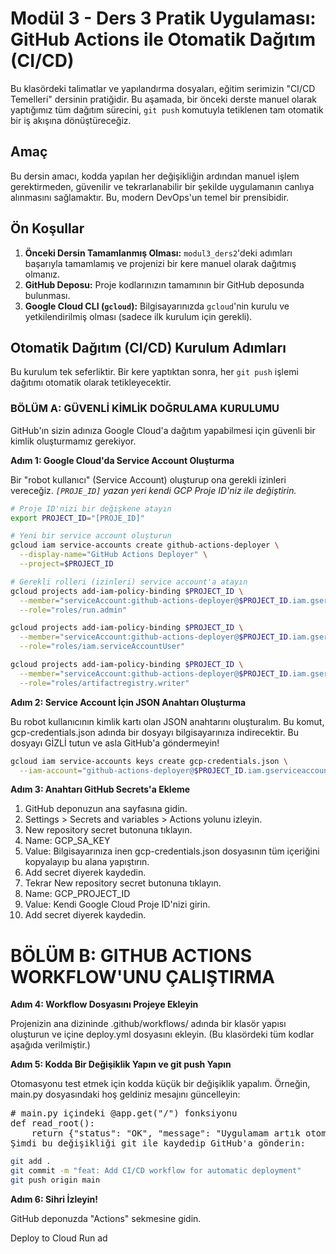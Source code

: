 # Modül 3 - Ders 3 Pratik Uygulaması: GitHub Actions ile Otomatik Dağıtım (CI/CD)

Bu klasördeki talimatlar ve yapılandırma dosyaları, eğitim serimizin "CI/CD Temelleri" dersinin pratiğidir. Bu aşamada, bir önceki derste manuel olarak yaptığımız tüm dağıtım sürecini, `git push` komutuyla tetiklenen tam otomatik bir iş akışına dönüştüreceğiz.

## Amaç

Bu dersin amacı, kodda yapılan her değişikliğin ardından manuel işlem gerektirmeden, güvenilir ve tekrarlanabilir bir şekilde uygulamanın canlıya alınmasını sağlamaktır. Bu, modern DevOps'un temel bir prensibidir.

## Ön Koşullar

1.  **Önceki Dersin Tamamlanmış Olması:** `modul3_ders2`'deki adımları başarıyla tamamlamış ve projenizi bir kere manuel olarak dağıtmış olmanız.
2.  **GitHub Deposu:** Proje kodlarınızın tamamının bir GitHub deposunda bulunması.
3.  **Google Cloud CLI (`gcloud`):** Bilgisayarınızda `gcloud`'nin kurulu ve yetkilendirilmiş olması (sadece ilk kurulum için gerekli).

## Otomatik Dağıtım (CI/CD) Kurulum Adımları

Bu kurulum tek seferliktir. Bir kere yaptıktan sonra, her `git push` işlemi dağıtımı otomatik olarak tetikleyecektir.

### BÖLÜM A: GÜVENLİ KİMLİK DOĞRULAMA KURULUMU

GitHub'ın sizin adınıza Google Cloud'a dağıtım yapabilmesi için güvenli bir kimlik oluşturmamız gerekiyor.

**Adım 1: Google Cloud'da Service Account Oluşturma**

Bir "robot kullanıcı" (Service Account) oluşturup ona gerekli izinleri vereceğiz.
*`[PROJE_ID]` yazan yeri kendi GCP Proje ID'niz ile değiştirin.*

```bash
# Proje ID'nizi bir değişkene atayın
export PROJECT_ID="[PROJE_ID]"

# Yeni bir service account oluşturun
gcloud iam service-accounts create github-actions-deployer \
  --display-name="GitHub Actions Deployer" \
  --project=$PROJECT_ID

# Gerekli rolleri (izinleri) service account'a atayın
gcloud projects add-iam-policy-binding $PROJECT_ID \
  --member="serviceAccount:github-actions-deployer@$PROJECT_ID.iam.gserviceaccount.com" \
  --role="roles/run.admin"

gcloud projects add-iam-policy-binding $PROJECT_ID \
  --member="serviceAccount:github-actions-deployer@$PROJECT_ID.iam.gserviceaccount.com" \
  --role="roles/iam.serviceAccountUser"

gcloud projects add-iam-policy-binding $PROJECT_ID \
  --member="serviceAccount:github-actions-deployer@$PROJECT_ID.iam.gserviceaccount.com" \
  --role="roles/artifactregistry.writer"

```

**Adım 2: Service Account İçin JSON Anahtarı Oluşturma**

Bu robot kullanıcının kimlik kartı olan JSON anahtarını oluşturalım. Bu komut, gcp-credentials.json adında bir dosyayı bilgisayarınıza indirecektir. Bu dosyayı GİZLİ tutun ve asla GitHub'a göndermeyin!

```bash
gcloud iam service-accounts keys create gcp-credentials.json \
  --iam-account="github-actions-deployer@$PROJECT_ID.iam.gserviceaccount.com"
```


**Adım 3: Anahtarı GitHub Secrets'a Ekleme**

<ol>
<li>GitHub deponuzun ana sayfasına gidin.
<li>Settings > Secrets and variables > Actions yolunu izleyin.
<li>New repository secret butonuna tıklayın.
<li>Name: GCP_SA_KEY
<li>Value: Bilgisayarınıza inen gcp-credentials.json dosyasının tüm içeriğini kopyalayıp bu alana yapıştırın.
<li>Add secret diyerek kaydedin.
<li>Tekrar New repository secret butonuna tıklayın.
<li>Name: GCP_PROJECT_ID
<li>Value: Kendi Google Cloud Proje ID'nizi girin.
<li>Add secret diyerek kaydedin.
</ol>

# BÖLÜM B: GITHUB ACTIONS WORKFLOW'UNU ÇALIŞTIRMA

**Adım 4: Workflow Dosyasını Projeye Ekleyin**

Projenizin ana dizininde .github/workflows/ adında bir klasör yapısı oluşturun ve içine deploy.yml dosyasını ekleyin. (Bu klasördeki tüm kodlar aşağıda verilmiştir.)

**Adım 5: Kodda Bir Değişiklik Yapın ve git push Yapın**

Otomasyonu test etmek için kodda küçük bir değişiklik yapalım. Örneğin, main.py dosyasındaki hoş geldiniz mesajını güncelleyin:

<pre lang="python">
# main.py içindeki @app.get("/") fonksiyonu
def read_root():
    return {"status": "OK", "message": "Uygulamam artık otomatik dağıtılıyor! Harika!"}
Şimdi bu değişikliği git ile kaydedip GitHub'a gönderin:
</pre>


```bash
git add .
git commit -m "feat: Add CI/CD workflow for automatic deployment"
git push origin main
```

**Adım 6: Sihri İzleyin!**

GitHub deponuzda "Actions" sekmesine gidin.

Deploy to Cloud Run ad
